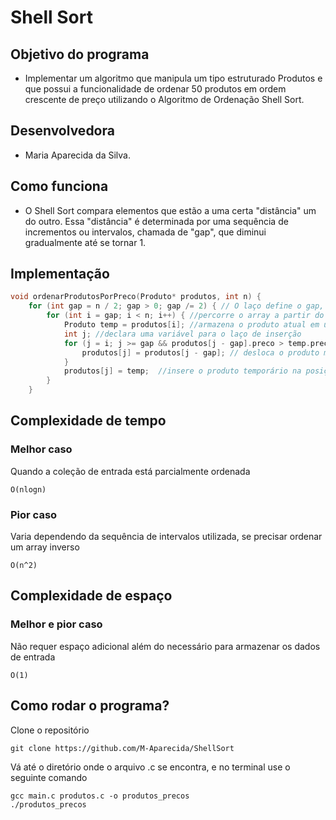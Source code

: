 # Shell Sort

## Objetivo do programa
- Implementar um algoritmo que manipula um tipo estruturado Produtos e que possui a funcionalidade de ordenar 50 produtos em ordem crescente de preço utilizando o Algoritmo de Ordenação Shell Sort.

## Desenvolvedora
- Maria Aparecida da Silva. 

## Como funciona
-  O Shell Sort compara elementos que estão a uma certa "distância" um do outro. Essa "distância" é determinada por uma sequência de incrementos ou intervalos, chamada de "gap", que diminui gradualmente até se tornar 1.

## Implementação
``` c
void ordenarProdutosPorPreco(Produto* produtos, int n) {
    for (int gap = n / 2; gap > 0; gap /= 2) { // O laço define o gap, começando com metade do tamanho do array e reduzindo-o pela metade em cada finalização
        for (int i = gap; i < n; i++) { //percorre o array a partir do índice gap até o final
            Produto temp = produtos[i]; //armazena o produto atual em uma variável temporária
            int j; //declara uma variável para o laço de inserção
            for (j = i; j >= gap && produtos[j - gap].preco > temp.preco; j -= gap) { // Move os produtos maiores para a posição correta, comparando o preço do produto atual com os produtos que estão gap posições atrás
                produtos[j] = produtos[j - gap]; // desloca o produto maior para a frente no array
            }
            produtos[j] = temp;  //insere o produto temporário na posição correta após o loop interno.
        }
    }
```

## Complexidade de tempo
### Melhor caso
Quando a coleção de entrada está parcialmente ordenada
````
O(nlogn)
````
### Pior caso
Varia dependendo da sequência de intervalos utilizada, se precisar ordenar um array inverso
````
O(n^2)
````
## Complexidade de espaço
### Melhor e pior caso
Não requer espaço adicional além do necessário para armazenar os dados de entrada
````
O(1)
````
## Como rodar o programa?

Clone o repositório

```
git clone https://github.com/M-Aparecida/ShellSort
```

Vá até o diretório onde o arquivo .c se encontra, e no terminal use o seguinte comando
```
gcc main.c produtos.c -o produtos_precos
./produtos_precos
```

